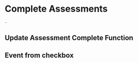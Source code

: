 # Complete Assessments

```{topic} In this tutorial you will:
- 
```

## Update Assessment Complete Function

## Event from checkbox
